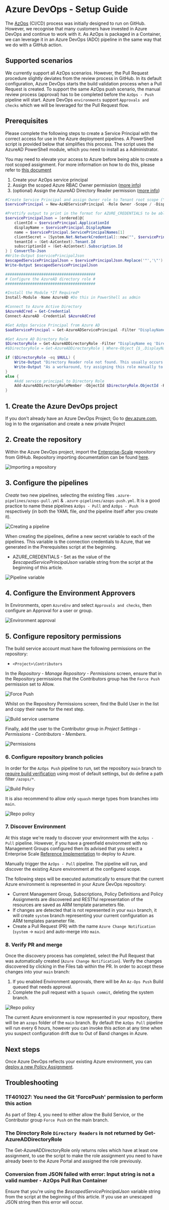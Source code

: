 # Azure DevOps - Setup Guide

The [AzOps](https://github.com/Azure/AzOps/) (CI/CD) process was initially designed to run on GitHub. However, we recognise that many customers have invested in Azure DevOps and continue to work with it. As AzOps is packaged in a Container, we can leverage it in an Azure DevOps (ADO) pipeline in the same way that we do with a GitHub action.

## Supported scenarios

We currently support all AzOps scenarios. However, the Pull Request procedure slightly deviates from the review process in GitHub.
In its default configuration, Azure DevOps starts the build validation process when a Pull Request is created. To support the same AzOps push scenario, the manual review process (approval) has to be completed before the `AzOps - Push` pipeline will start.
Azure DevOps `environments` support `Approvals and checks` which we will be leveraged for the Pull Request flow.

## Prerequisites

Please complete the following steps to create a Service Principal with the correct access for use in the Azure deployment pipelines. A PowerShell script is provided below that simplifies this process. The script uses the AzureAD PowerShell module, which you need to install as a Administrator.

You may need to elevate your access to Azure before being able to create a root scoped assignment. For more information on how to do this, please refer to [this document](../EnterpriseScale-Setup-azure.md)

1. Create your AzOps service principal
1. Assign the scoped Azure RBAC Owner permission ([more info](../EnterpriseScale-Setup-azure.md))
1. (optional) Assign the AzureAD Directory Reader permission ([more info](../EnterpriseScale-Setup-aad-permissions.md))

```powershell
#Create Service Principal and assign Owner role to Tenant root scope ("/")
$servicePrincipal = New-AzADServicePrincipal -Role Owner -Scope / -DisplayName AzOps

#Prettify output to print in the format for AZURE_CREDENTIALS to be able to copy in next step.
$servicePrincipalJson = [ordered]@{
    clientId = $servicePrincipal.ApplicationId
    displayName = $servicePrincipal.DisplayName
    name = $servicePrincipal.ServicePrincipalNames[1]
    clientSecret = [System.Net.NetworkCredential]::new("", $servicePrincipal.Secret).Password
    tenantId = (Get-AzContext).Tenant.Id
    subscriptionId = (Get-AzContext).Subscription.Id
} | ConvertTo-Json
#Write-Output $servicePrincipalJson
$escapedServicePrincipalJson = $servicePrincipalJson.Replace('"','\"')
Write-Output $escapedServicePrincipalJson

########################################
# Configure the AzureAD directory role #
########################################

#Install the Module *If Required*
Install-Module -Name AzureAD #Do this in PowerShell as admin

#Connect to Azure Active Directory
$AzureAdCred = Get-Credential
Connect-AzureAD -Credential $AzureAdCred

#Get AzOps Service Principal from Azure AD
$aadServicePrincipal = Get-AzureADServicePrincipal -Filter "DisplayName eq 'AzOps'"

#Get Azure AD Directory Role
$DirectoryRole = Get-AzureADDirectoryRole -Filter "DisplayName eq 'Directory Readers'"
#$DirectoryRole = Get-AzureADDirectoryRole | Where-Object {$_.DisplayName -eq "Directory Readers"} #If the line above doesn't work with the Filter param, then do this.

if ($DirectoryRole -eq $NULL) {
    Write-Output "Directory Reader role not found. This usually occurs when the role has not yet been used in your directory"
    Write-Output "As a workaround, try assigning this role manually to the AzOps App in the Azure portal"
}
else {
    #Add service principal to Directory Role
    Add-AzureADDirectoryRoleMember -ObjectId $DirectoryRole.ObjectId -RefObjectId $aadServicePrincipal.ObjectId
}

```

## 1. Create the Azure DevOps project

If you don't already have an Azure DevOps Project;
Go to [dev.azure.com](https://dev.azure.com), log in to the organisation and create a new private Project

## 2. Create the repository

Within the Azure DevOps project, import the [Enterprise-Scale](https://github.com/Azure/Enterprise-Scale) repository from GitHub. Repository importing documentation can be found [here](https://docs.microsoft.com/azure/devops/repos/git/import-git-repository).

![Importing a repository](../media/ado-import-repo.png)

## 3. Configure the pipelines

*Create* two new pipelines, selecting the existing files `.azure-pipelines/azops-pull.yml` & `.azure-pipelines/azops-push.yml`.
It is a good practice to name these pipelines `AzOps - Pull` and `AzOps - Push` respectively (in both the YAML file, *and* the pipeline itself after you create it).

![Creating a pipeline](../media/ado-pipeline-create.png)

When creating the pipelines, define a new secret variable to each of the pipelines.
This variable is the connection credentials to Azure, that we generated in the Prerequisites script at the beginning.

* AZURE_CREDENTIALS - Set as the value of the *$escapedServicePrincipalJson* variable string from the script at the beginning of this article.

![Pipeline variable](../media/ado-pipeline-variable.png)

## 4. Configure the Environment Approvers

In Environments, open `AzureEnv` and select `Approvals and checks`, then configure an Approval for a user or group.

![Environment approval](../media/ado-env-approval.png)

## 5. Configure repository permissions

The build service account must have the following permissions on the repository:

* `<Project>\Contributors`

In the *Repository* - *Manage Repository* - *Permissions* screen, ensure that in the Repository permissions that the Contributors group has the `Force Push` permission set to Allow.  

![Force Push](../media/ado-repo-forcepush.png)

Whilst on the Repository Permissions screen, find the Build User in the list and copy their name for the next step.

![Build service username](../media/ado-repo-buildservice.png)

Finally, add the user to the Contributor group in *Project Settings* - *Permissions* - *Contributors* - *Members*.

![Permissions](../media/ado-permissions-group.png)

### 6. Configure repository branch policies

In order for the `AzOps Push` pipeline to run, set the repository `main` branch to [require build verification](https://docs.microsoft.com/en-us/azure/devops/repos/git/branch-policies) using most of default settings, but do define a path filter `/azops/*`.

![Build Policy](../media/ado-add-build-policy.png)

It is also recommend to allow only `squash` merge types from branches into `main`.

![Repo policy](../media/ado-repo-policy.png)

### 7. Discover Environment

At this stage we're ready to discover your environment with the `AzOps - Pull` pipeline.  However, if you have a greenfield environment with no Management Groups configured then its advised that you select a Enterprise Scale [Reference Implementation](https://github.com/Azure/Enterprise-Scale/blob/main/docs/EnterpriseScale-Deploy-reference-implentations.md) to deploy to Azure.

Manually trigger the `AzOps - Pull` pipeline. The pipeline will run, and discover the existing Azure environment at the configured scope.

The following steps will be executed automatically to ensure that the current Azure environment is represented in your Azure DevOps repository:

* Current Management Group, Subscriptions, Policy Definitions and Policy Assignments are discovered and RESTful representation of the resources are saved as ARM template parameters file.
* If changes are detected that is not represented in your `main` branch, it will create `system` branch representing your current configuration as ARM templates parameter file.
* Create a Pull Request (PR) with the name `Azure Change Notification` (`system`  -> `main`) and auto-merge into `main`.

### 8. Verify PR and merge

Once the discovery process has completed, select the Pull Request that was automatically created (`Azure Change Notification`). Verify the changes discovered by clicking in the Files tab within the PR. In order to accept these changes into your `main` branch:

1. If you enabled Environment approvals, there will be An `Az-Ops Push` Build queued that needs approval.
1. Complete the pull request with a `Squash commit`, deleting the system branch.

![Repo policy](../media/ado-complete-pr.png)

The current Azure environment is now represented in your repository, there will be an `azops` folder of the `main` branch. By default the `AzOps Pull` pipeline will run every 6 hours, however you can invoke this action at any time when you suspect configuration drift due to Out of Band changes in Azure.

## Next steps

Once Azure DevOps reflects your existing Azure environment, you can [deploy a new Policy Assignment](./deploy-new-policy-assignment.md).

## Troubleshooting

### TF401027: You need the Git 'ForcePush' permission to perform this action

As part of Step 4, you need to either allow the Build Service, or the Contributor group `Force Push` on the main branch.

### The Directory Role `Directory Readers` is not returned by Get-AzureADDirectoryRole

The Get-AzureADDirectoryRole only returns roles which have at least one assignment, to use the script to make the role assignment you need to have already been to the Azure Portal and assigned the role previously.

### Conversion from JSON failed with error: Input string is not a valid number - AzOps Pull Run Container

Ensure that you're using the *$escapedServicePrincipalJson* variable string from the script at the beginning of this article. If you use an unescaped JSON string then this error will occur.